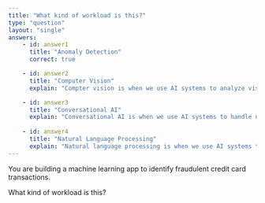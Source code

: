 ```yaml
---
title: "What kind of workload is this?"
type: "question"
layout: "single"
answers:
    - id: answer1
      title: "Anomaly Detection"
      correct: true

    - id: answer2
      title: "Computer Vision"
      explain: "Compter vision is when we use AI systems to analyze visual data."

    - id: answer3
      title: "Conversational AI"
      explain: "Conversational AI is when we use AI systems to handle natural conversations with end users."
      
    - id: answer4
      title: "Natural Language Processing"
      explain: "Natural language processing is when we use AI systems to analyze text fragments."
---
```


You are building a machine learning app to identify fraudulent credit card transactions. 

What kind of workload is this?
